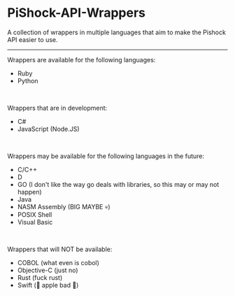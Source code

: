 # PiShock-API-Wrappers
A collection of wrappers in multiple languages that aim to make the Pishock API easier to use.
<hr/>

Wrappers are available for the following languages:
* Ruby
* Python

<br/>

Wrappers that are in development:
* C#
* JavaScript (Node.JS)

<br/>

Wrappers may be available for the following languages in the future:
* C/C++
* D
* GO (I don't like the way go deals with libraries, so this may or may not happen)
* Java
* NASM Assembly (BIG MAYBE 💀)
* POSIX Shell
* Visual Basic

<br/>

Wrappers that will NOT be available:
* COBOL (what even is cobol)
* Objective-C (just no)
* Rust (fuck rust)
* Swift (🖕 apple bad 🤢)
